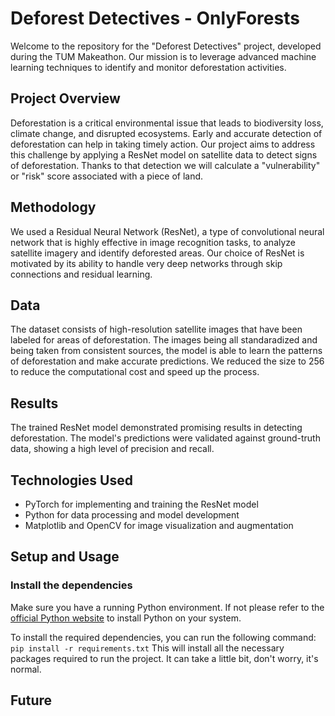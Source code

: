 # Deforest Detectives - OnlyForests

Welcome to the repository for the "Deforest Detectives" project, developed during the TUM Makeathon. Our mission is to leverage advanced machine learning techniques to identify and monitor deforestation activities.

## Project Overview

Deforestation is a critical environmental issue that leads to biodiversity loss, climate change, and disrupted ecosystems. Early and accurate detection of deforestation can help in taking timely action. Our project aims to address this challenge by applying a ResNet model on satellite data to detect signs of deforestation. Thanks to that detection we will calculate a "vulnerability" or "risk" score associated with a piece of land.

## Methodology

We used a Residual Neural Network (ResNet), a type of convolutional neural network that is highly effective in image recognition tasks, to analyze satellite imagery and identify deforested areas. Our choice of ResNet is motivated by its ability to handle very deep networks through skip connections and residual learning.

## Data

The dataset consists of high-resolution satellite images that have been labeled for areas of deforestation. The images being all standaradized and being taken from consistent sources, the model is able to learn the patterns of deforestation and make accurate predictions. We reduced the size to 256 to reduce the computational cost and speed up the process.

## Results

The trained ResNet model demonstrated promising results in detecting deforestation. The model's predictions were validated against ground-truth data, showing a high level of precision and recall.

## Technologies Used

- PyTorch for implementing and training the ResNet model
- Python for data processing and model development
- Matplotlib and OpenCV for image visualization and augmentation

## Setup and Usage

### Install the dependencies

Make sure you have a running Python environment. If not please refer to the [official Python website](https://www.python.org/downloads/) to install Python on your system.

To install the required dependencies, you can run the following command:
`pip install -r requirements.txt`
This will install all the necessary packages required to run the project. It can take a little bit, don't worry, it's normal.

## Future
